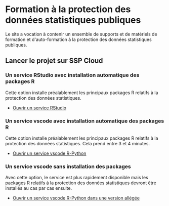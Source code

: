 # Formation à la protection des données statistiques publiques 

Le site a vocation à contenir un ensemble de supports et de matériels de formation et d'auto-formation à la protection des données statistiques publiques.

## Lancer le projet sur SSP Cloud

### Un service RStudio avec installation automatique des packages R

Cette option installe préalablement les principaux packages R relatifs à la protection des données statistiques.

- [Ouvrir un service RStudio](https://datalab.sspcloud.fr/launcher/ide/rstudio?name=rstudio-formation-protection&version=2.3.1&s3=region-ec97c721&init.personalInit=«https%3A%2F%2Fraw.githubusercontent.com%2FInseeFrLab%2Fformation_protection_donnees%2Frefs%2Fheads%2Fmain%2Finit-scripts%2Frstudio.sh»)


### Un service vscode avec installation automatique des packages R

Cette option installe préalablement les principaux packages R relatifs à la protection des données statistiques. Cela prend entre 3 et 4 minutes.

- [Ouvrir un service vscode R-Python](https://datalab.sspcloud.fr/launcher/ide/vscode-r-python-julia?name=vscode-formation-protection&version=2.3.5&s3=region-ec97c721&init.personalInit=«https%3A%2F%2Fraw.githubusercontent.com%2FInseeFrLab%2Fformation_protection_donnees%2Frefs%2Fheads%2Fmain%2Finit-scripts%2Fvscode-r-python.sh»)

### Un service vscode sans installation des packages 

Avec cette option, le service est plus rapidement disponible mais les packages R relatifs à la protection des données statistiques devront être installés au cas par cas ensuite.

- [Ouvrir un service vscode R-Python dans une version allégée](https://datalab.sspcloud.fr/launcher/ide/vscode-r-python-julia?name=vscode-formation-protection-light&version=2.3.5&s3=region-ec97c721&init.personalInit=«https%3A%2F%2Fraw.githubusercontent.com%2FInseeFrLab%2Fformation_protection_donnees%2Frefs%2Fheads%2Fmain%2Finit-scripts%2Fvscode-r-python-light.sh»)
